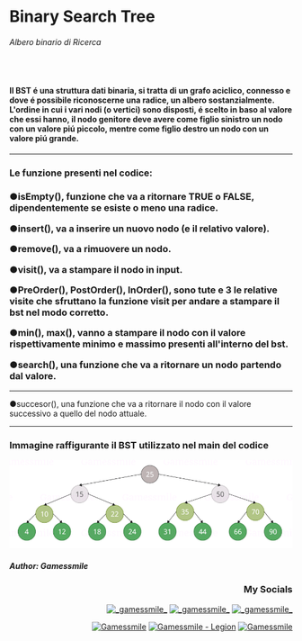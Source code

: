 <html>
<h1>Binary Search Tree</h1>
<h6>Albero binario di Ricerca</h6><br>


<h4>Il BST é una struttura dati binaria, si tratta di un grafo aciclico, connesso e dove é possibile riconoscerne una radice, un albero sostanzialmente.<br>L'ordine in cui i vari nodi (o vertici) sono disposti, é scelto in baso al valore che essi hanno, il nodo genitore deve avere come figlio sinistro un nodo con un valore piú piccolo, mentre come figlio destro un nodo con un valore piú grande.</h4>

<hr><h3>Le funzione presenti nel codice:</h3>
<h3 align="left">●isEmpty(), funzione che va a ritornare TRUE o FALSE, dipendentemente se esiste o meno una radice.</p>
●insert(), va a inserire un nuovo nodo (e il relativo valore).</p>
●remove(), va a rimuovere un nodo.</p>
●visit(), va a stampare il nodo in input.</p>
●PreOrder(), PostOrder(), InOrder(), sono tute e 3 le relative visite che sfruttano la funzione visit per andare a stampare il bst nel modo corretto.</p>
●min(), max(), vanno a stampare il nodo con il valore rispettivamente minimo e massimo presenti all'interno del bst.</p>
●search(), una funzione che va a ritornare un nodo partendo dal valore.</p></h3><hr>
●succesor(), una funzione che va a ritornare il nodo con il valore successivo a quello del nodo attuale.</p></h3><hr>

<h3>Immagine raffigurante il BST utilizzato nel main del codice</h>

![BST_used_in_the_example](BST_used_in_the_example.png)
</html>

<h4 align="left"><i>Author: Gamessmile</i></h4>
<h3 align="right">My Socials</h3>
<p align="right">
<a href="https://instagram.com/_gamessmile_" target="blank"><img align=center" src="https://cdn.icon-icons.com/icons2/1753/PNG/512/iconfinder-social-media-applications-3instagram-4102579_113804.png" alt="_gamessmile_" height="40" width"50" /></a>
<a href="https://www.youtube.com/channel/UCNpOZ-9ZIvM6wcIyBqYyIdQ" target="blank"><img align=center" src="https://cdn.icon-icons.com/icons2/1211/PNG/512/1491579609-yumminkysocialmedia08_83079.png" alt="_gamessmile_" height="40" width"50" /></a>
<a href="https://tiktok.com/@_gamessmile_" target="blank"><img align=center" src="https://cdn.icon-icons.com/icons2/2864/PNG/512/tiktok_logo_icon_181737.png" alt="_gamessmile_" height="40" width"50" /></a>
</p>
<p align="right">
<a href="https://steamcommunity.com/id/iocomando/" target="blank"><img align=center" src="https://cdn.icon-icons.com/icons2/2108/PNG/512/steam_icon_130822.png" alt="Gamessmile" height="40" width"50" /></a>
<a href="https://discord.com/users/327529848941576194" target="blank"><img align=center" src="https://cdn.icon-icons.com/icons2/2108/PNG/512/discord_icon_130958.png" alt="Gamessmile - Legion" height="40" width"50" /></a>
<a href="https://t.me/Gamessmile" target="blank"><img align=center" src="https://cdn.icon-icons.com/icons2/2108/PNG/512/telegram_icon_130816.png" alt="Gamessmile" height="40" width"50" /></a>
</p>
